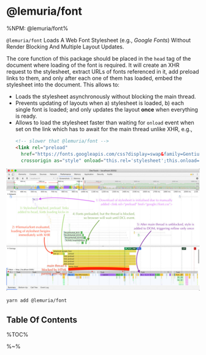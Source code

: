 # @lemuria/font

%NPM: @lemuria/font%

`@lemuria/font` Loads A Web Font Stylesheet (e.g., _Google Fonts_) Without Render Blocking And Multiple Layout Updates.

The core function of this package should be placed in the `head` tag of the document where loading of the font is required. It will create an XHR request to the stylesheet, extract URLs of fonts referenced in it, add preload links to them, and only after each one of them has loaded, embed the stylesheet into the document. This allows to:

- Loads the stylesheet asynchronously without blocking the main thread.
- Prevents updating of layouts when a) stylesheet is loaded, b) each single font is loaded; and only updates the layout **once** when everything is ready.
- Allows to load the stylesheet faster than waiting for `onload` event when set on the link which has to await for the main thread unlike XHR, e.g.,
    ```html
    <!-- slower that @lemuria/font -->
    <link rel="preload"
      href="https://fonts.googleapis.com/css?display=swap&family=Gentium+Basic"
      crossorigin as="style" onload="this.rel='stylesheet';this.onload=null">
    ```

<img src="docs/advanced.jpg" alt="advanced google font preloading performance diagram">

```sh
yarn add @lemuria/font
```

## Table Of Contents

%TOC%

%~%